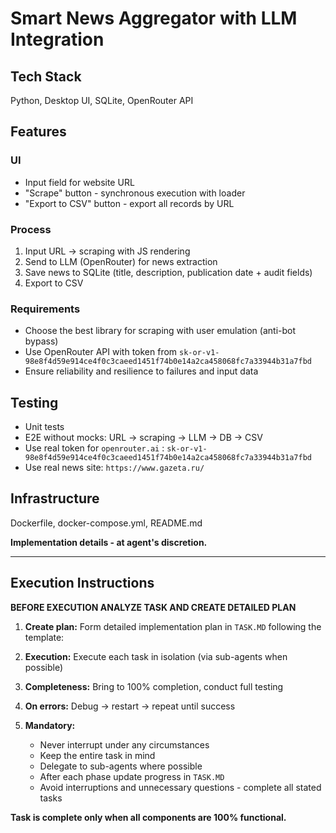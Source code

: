 # Smart News Aggregator with LLM Integration

## Tech Stack
Python, Desktop UI, SQLite, OpenRouter API

## Features

### UI
- Input field for website URL
- "Scrape" button - synchronous execution with loader
- "Export to CSV" button - export all records by URL

### Process
1. Input URL → scraping with JS rendering
2. Send to LLM (OpenRouter) for news extraction
3. Save news to SQLite (title, description, publication date + audit fields)
4. Export to CSV

### Requirements
- Choose the best library for scraping with user emulation (anti-bot bypass)
- Use OpenRouter API with token from `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`
- Ensure reliability and resilience to failures and input data

## Testing
- Unit tests
- E2E without mocks: URL → scraping → LLM → DB → CSV
- Use real token for `openrouter.ai` : `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`
- Use real news site: `https://www.gazeta.ru/` 

## Infrastructure
Dockerfile, docker-compose.yml, README.md

**Implementation details - at agent's discretion.**

---

## Execution Instructions
**BEFORE EXECUTION ANALYZE TASK AND CREATE DETAILED PLAN**

1. **Create plan:** Form detailed implementation plan in `TASK.MD` following the template: 
2. **Execution:** Execute each task in isolation (via sub-agents when possible)

3. **Completeness:** Bring to 100% completion, conduct full testing

4. **On errors:** Debug → restart → repeat until success

5. **Mandatory:**
    - Never interrupt under any circumstances
    - Keep the entire task in mind
    - Delegate to sub-agents where possible
    - After each phase update progress in `TASK.MD`
    - Avoid interruptions and unnecessary questions - complete all stated tasks

**Task is complete only when all components are 100% functional.**
